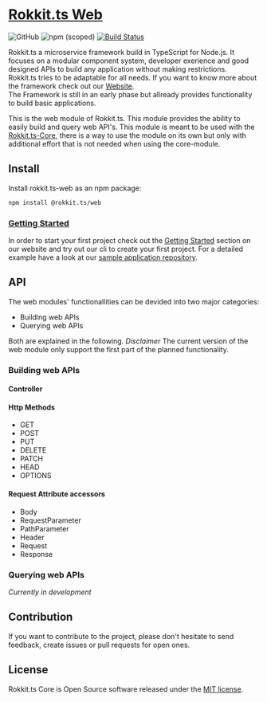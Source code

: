 # [Rokkit.ts Web](https://rokkit.dev)

![GitHub](https://img.shields.io/github/license/rokkit-ts/rokkit.ts-web)
![npm (scoped)](https://img.shields.io/npm/v/@rokkit.ts/web)
[![Build Status](https://travis-ci.com/rokkit-ts/rokkit.ts-web.svg?branch=master)](https://travis-ci.com/rokkit-ts/rokkit.ts-web)

Rokkit.ts a microservice framework build in TypeScript for Node.js.
It focuses on a modular component system, developer exerience and good designed APIs to build any application without making restrictions.  
Rokkit.ts tries to be adaptable for all needs.
If you want to know more about the framework check out our [Website](https://rokkit.dev/).  
The Framework is still in an early phase but allready provides functionality to build basic applications.

This is the web module of Rokkit.ts. This module provides the ability to easily build and query web API's.
This module is meant to be used with the [Rokkit.ts-Core](https://github.com/rokkit-ts/rokkit.ts-core), there is a way to use the module on its own but only with additional effort that is not needed when using the core-module.

## Install

Install rokkit.ts-web as an npm package:

```bash
npm install @rokkit.ts/web
```

### [Getting Started](https://rokkit.dev/#getting-started)

In order to start your first project check out the [Getting Started](https://rokkit.dev/#getting-started) section on our website and try out our cli to create your first project. For a detailed example have a look at our [sample application repository](https://github.com/rokkit-ts/sample-application).

## API

The web modules' functionallities can be devided into two major categories:

- Building web APIs
- Querying web APIs

Both are explained in the following.
_Disclaimer_ The current version of the web module only support the first part of the planned functionality.

### Building web APIs

#### Controller

#### Http Methods

- GET
- POST
- PUT
- DELETE
- PATCH
- HEAD
- OPTIONS

#### Request Attribute accessors

- Body
- RequestParameter
- PathParameter
- Header
- Request
- Response

### Querying web APIs

_Currently in development_

## Contribution

If you want to contribute to the project, please don't hesitate to send feedback, create issues or pull requests for open ones.

## License

Rokkit.ts Core is Open Source software released under the [MIT license](./LICENSE).
